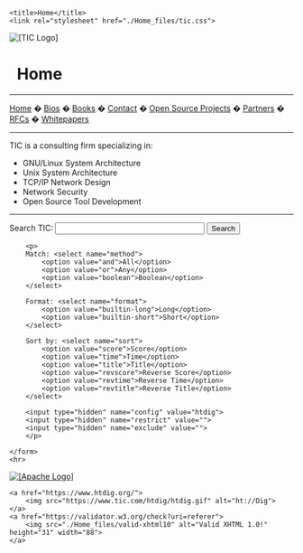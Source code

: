 <!DOCTYPE html PUBLIC "-//W3C//DTD XHTML 1.0 Strict//EN" "http://www.w3.org/TR/xhtml1/DTD/xhtml1-strict.dtd">
<!-- saved from url=(0020)https://www.tic.com/ -->
<html xmlns="https://www.w3.org/1999/xhtml" lang="en" xml:lang="en"><head><meta http-equiv="Content-Type" content="text/html; charset=windows-1252">
	<meta name="author" content="Smoot Carl-Mitchell">

	<title>Home</title>
	<link rel="stylesheet" href="./Home_files/tic.css">
 <meta name="google-site-verification" content="dq0_n6xUf9XgnjNIsmugNH2kRjcCkLbeddKEld0bCOw" />
</head>

<body>
<!-- Site common elements -->

<!-- Site logo -->
<div class="page_title">
	<img class="tic_logo" src="https://www.tic.com/bigticlogo.png" alt="[TIC Logo]">
	<h1 class="title">&nbsp; Home </h1>

</div>

<hr>

<!-- Site navigation menu -->
<div class="navigation">
	<a href="https://www.tic.com/index.html">Home</a>&nbsp;�
	<a href="https://www.tic.com/bios/index.html">Bios</a>&nbsp;�
	<a href="https://www.tic.com/books/index.html">Books</a>&nbsp;�
	<a href="mailto:tic@tic.com">Contact</a>&nbsp;�
	<a href="https://www.tic.com/opensource/index.html">Open Source Projects</a>&nbsp;�
	<a href="https://www.tic.com/partners/index.html">Partners</a>&nbsp;�
	<a href="https://www.tic.com/rfcs/index.html">RFCs</a>&nbsp;�
	<a href="https://www.tic.com/whitepapers/index.html">Whitepapers</a>
</div>

<hr>
<p>
TIC is a consulting firm specializing in:
</p>
<ul>
<li>GNU/Linux System Architecture</li>
<li>Unix System Architecture</li>
<li>TCP/IP Network Design</li>
<li>Network Security</li>
<li>Open Source Tool Development</li>
</ul>
<!-- $Id: end.m4,v 1.4 2004/10/02 00:07:57 smoot Exp $ -->

<!-- SiteSearch HtDig -->
<!-- $Id: htdig.m4,v 1.2 2004/10/02 00:07:58 smoot Exp $ -->
<div class="htdig">
	<hr>
	<form method="post" action="https://www.tic.com/cgi-bin/htsearch">
		<p>
		Search TIC:
		<input type="text" size="30" name="words" value="">
		<input type="submit" value="Search">
		</p>

		<p>
		Match: <select name="method">
			<option value="and">All</option>
			<option value="or">Any</option>
			<option value="boolean">Boolean</option>
		</select>

		Format: <select name="format">
			<option value="builtin-long">Long</option>
			<option value="builtin-short">Short</option>
		</select>

		Sort by: <select name="sort">
			<option value="score">Score</option>
			<option value="time">Time</option>
			<option value="title">Title</option>
			<option value="revscore">Reverse Score</option>
			<option value="revtime">Reverse Time</option>
			<option value="revtitle">Reverse Title</option>
		</select>

		<input type="hidden" name="config" value="htdig">
		<input type="hidden" name="restrict" value="">
		<input type="hidden" name="exclude" value="">
		</p>

	</form>
	<hr>
</div>


<div>
	<a href="https://www.apache.org/">
		<img src="./Home_files/apache_pb.png" alt="[Apache Logo]">
	</a>

	<a href="https://www.htdig.org/">
		<img src="https://www.tic.com/htdig/htdig.gif" alt="ht://Dig">
	</a>
	<a href="https://validator.w3.org/check?uri=referer">
		<img src="./Home_files/valid-xhtml10" alt="Valid XHTML 1.0!" height="31" width="88">
	</a>
</div>
<script type="text/javascript">
var gaJsHost = (("https:" == document.location.protocol) ? "https://ssl." : "http://www.");
document.write(unescape("%3Cscript src='" + gaJsHost + "google-analytics.com/ga.js' type='text/javascript'%3E%3C/script%3E"));
</script><script src="./Home_files/ga.js.&#1041;&#1077;&#1079; &#1085;&#1072;&#1079;&#1074;&#1072;&#1085;&#1080;&#1103;" type="text/javascript"></script>
<script type="text/javascript">
var pageTracker = _gat._getTracker("UA-489884-12");
pageTracker._initData();
pageTracker._trackPageview();
</script>


</body></html>

